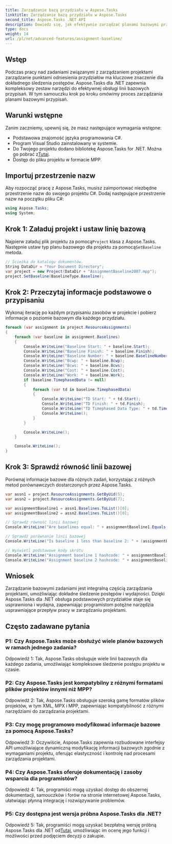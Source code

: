 ```yaml
---
title: Zarządzanie bazą przydziału w Aspose.Tasks
linktitle: Zarządzanie bazą przydziału w Aspose.Tasks
second_title: Aspose.Tasks .NET API
description: Dowiedz się, jak efektywnie zarządzać planami bazowymi przydziałów za pomocą Aspose.Tasks dla .NET, zapewniając dokładne śledzenie postępu i wydajności projektu.
type: docs
weight: 14
url: /pl/net/advanced-features/assignment-baseline/
---
```

## Wstęp

Podczas pracy nad zadaniami związanymi z zarządzaniem projektami zarządzanie punktami odniesienia przydziałów ma kluczowe znaczenie dla dokładnego śledzenia postępów. Aspose.Tasks dla .NET zapewnia kompleksowy zestaw narzędzi do efektywnej obsługi linii bazowych przypisań. W tym samouczku krok po kroku omówimy proces zarządzania planami bazowymi przypisań.

## Warunki wstępne

Zanim zaczniemy, upewnij się, że masz następujące wymagania wstępne:

- Podstawowa znajomość języka programowania C#.
- Program Visual Studio zainstalowany w systemie.
- Do Twojego projektu dodano bibliotekę Aspose.Tasks for .NET. Można go pobrać z[Tutaj](https://releases.aspose.com/tasks/net/).
- Dostęp do pliku projektu w formacie MPP.

## Importuj przestrzenie nazw

Aby rozpocząć pracę z Aspose.Tasks, musisz zaimportować niezbędne przestrzenie nazw do swojego projektu C#. Dodaj następujące przestrzenie nazw na początku pliku C#:

```csharp
using Aspose.Tasks;
using System;


```

## Krok 1: Załaduj projekt i ustaw linię bazową

 Najpierw załaduj plik projektu za pomocą`Project` klasa z Aspose.Tasks. Następnie ustaw typ planu bazowego dla projektu za pomocą`SetBaseline` metoda.

```csharp
// Ścieżka do katalogu dokumentów.
String DataDir = "Your Document Directory";
var project = new Project(DataDir + "AssignmentBaseline2007.mpp");
project.SetBaseline(BaselineType.Baseline);
```

## Krok 2: Przeczytaj informacje podstawowe o przypisaniu

Wykonaj iterację po każdym przypisaniu zasobów w projekcie i pobierz informacje o poziomie bazowym dla każdego przydziału.

```csharp
foreach (var assignment in project.ResourceAssignments)
{
    foreach (var baseline in assignment.Baselines)
    {
        Console.WriteLine("Baseline Start: " + baseline.Start);
        Console.WriteLine("Baseline Finish: " + baseline.Finish);
        Console.WriteLine("Baseline Number: " + baseline.BaselineNumber);
        Console.WriteLine("Bcwp: " + baseline.Bcwp);
        Console.WriteLine("Bcws: " + baseline.Bcws);
        Console.WriteLine("Cost: " + baseline.Cost);
        Console.WriteLine("Work: " + baseline.Work);
        if (baseline.TimephasedData != null)
        {
            foreach (var td in baseline.TimephasedData)
            {
                Console.WriteLine("TD Start: " + td.Start);
                Console.WriteLine("TD Finish: " + td.Finish);
                Console.WriteLine("TD Timephased Data Type: " + td.TimephasedDataType);
                Console.WriteLine();
            }
        }

        Console.WriteLine();
    }

    Console.WriteLine();
}
```

## Krok 3: Sprawdź równość linii bazowej

Porównaj informacje bazowe dla różnych zadań, korzystając z różnych metod porównawczych dostarczonych przez Aspose.Tasks.

```csharp
var assn1 = project.ResourceAssignments.GetByUid(5);
var assn2 = project.ResourceAssignments.GetByUid(7);

var assignmentBaseline1 = assn1.Baselines.ToList()[0];
var assignmentBaseline2 = assn2.Baselines.ToList()[0];

// Sprawdź równość linii bazowej
Console.WriteLine("Are baselines equal: " + assignmentBaseline1.Equals(assignmentBaseline2));

// Sprawdź porównanie linii bazowej
Console.WriteLine("Is baseline 1 less than baseline 2: " + (assignmentBaseline1 < assignmentBaseline2));

// Wyświetl podstawowe kody skrótu
Console.WriteLine("Assignment baseline 1 hashcode: " + assignmentBaseline1.GetHashCode());
Console.WriteLine("Assignment baseline 2 hashcode: " + assignmentBaseline2.GetHashCode());
```

## Wniosek

Zarządzanie bazowymi zadaniami jest integralną częścią zarządzania projektami, umożliwiając dokładne śledzenie postępów i wydajności. Dzięki Aspose.Tasks dla .NET obsługa podstawowych przydziałów staje się usprawniona i wydajna, zapewniając programistom potężne narzędzia usprawniające przepływ pracy w zarządzaniu projektami.

## Często zadawane pytania

### P1: Czy Aspose.Tasks może obsłużyć wiele planów bazowych w ramach jednego zadania?

Odpowiedź 1: Tak, Aspose.Tasks obsługuje wiele linii bazowych dla każdego zadania, umożliwiając kompleksowe śledzenie postępu projektu w czasie.

### P2: Czy Aspose.Tasks jest kompatybilny z różnymi formatami plików projektów innymi niż MPP?

Odpowiedź 2: Tak, Aspose.Tasks obsługuje szeroką gamę formatów plików projektów, w tym XML, MPX i MPP, zapewniając kompatybilność z różnymi narzędziami do zarządzania projektami.

### P3: Czy mogę programowo modyfikować informacje bazowe za pomocą Aspose.Tasks?

Odpowiedź 3: Oczywiście, Aspose.Tasks zapewnia rozbudowane interfejsy API umożliwiające dynamiczną modyfikację informacji bazowych zgodnie z wymaganiami projektu, oferując elastyczność i kontrolę nad procesami zarządzania projektami.

### P4: Czy Aspose.Tasks oferuje dokumentację i zasoby wsparcia dla programistów?

Odpowiedź 4: Tak, programiści mogą uzyskać dostęp do obszernej dokumentacji, samouczków i forów na stronie internetowej Aspose.Tasks, ułatwiając płynną integrację i rozwiązywanie problemów.

### P5: Czy dostępna jest wersja próbna Aspose.Tasks dla .NET?

 Odpowiedź 5: Tak, programiści mogą uzyskać bezpłatną wersję próbną Aspose.Tasks dla .NET od[Tutaj](https://releases.aspose.com/), umożliwiając im ocenę jego funkcji i możliwości przed podjęciem decyzji o zakupie.